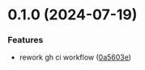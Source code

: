 # 0.1.0 (2024-07-19)


### Features

* rework gh ci workflow ([0a5603e](https://github.com/l4rm4nd/LinkedInDumper/commit/0a5603e2ef094c6187c6e0acb8981882404d72f9))



